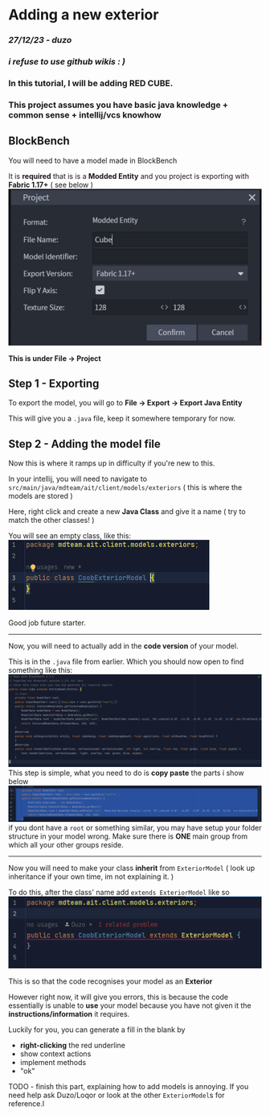# Adding a new exterior
### *27/12/23 - duzo*
### *i refuse to use github wikis : )*


### In this tutorial, I will  be adding RED CUBE.
### This project assumes you have basic java knowledge + common sense + intellij/vcs knowhow

## BlockBench 
You will need to have a model made in BlockBench 

It is **required** that is is a **Modded Entity** and you project is exporting with **Fabric 1.17+** ( see below )
![img.png](img.png)

**This is under File -> Project**

## Step 1 - Exporting
To export the model, you will go to **File -> Export -> Export Java Entity**

This will give you a `.java` file, keep it somewhere temporary for now.

## Step 2 - Adding the model file
Now this is where it ramps up in difficulty if you're new to this.

In your intellij, you will need to navigate to `src/main/java/mdteam/ait/client/models/exteriors` ( this is where the models are stored )

Here, right click and create a new **Java Class** and give it a name ( try to match the other classes! )

You will see an empty class, like this:
![img_1.png](img_1.png)

Good job future starter.

---

Now, you will need to actually add in the **code version** of your model.

This is in the `.java` file from earlier.
Which you should now open to find something like this:
![img_3.png](img_3.png)
This step is simple, what you need to do is **copy paste** the parts i show below
![img_4.png](img_4.png)
if you dont have a `root` or something similar, you may have setup your folder structure in your model wrong. Make sure there is **ONE** main group from which all your other groups reside.

---

Now you will need to make your class **inherit** from `ExteriorModel` ( look up inheritance if your own time, im not explaining it. )

To do this, after the class' name add `extends ExteriorModel` like so
![img_2.png](img_2.png)

This is so that the code recognises your model as an **Exterior**

However right now, it will give you errors, this is because the code essentially is unable to **use** your model because you have not given it the **instructions/information** it requires.

Luckily for you, you can generate a fill in the blank by 
- **right-clicking** the red underline
- show context actions
- implement methods
- "ok"

TODO - finish this part, explaining how to add models is annoying. If you need help ask Duzo/Loqor or look at the other `ExteriorModel`s for reference.l